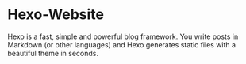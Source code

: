 # Hexo-Website

Hexo is a fast, simple and powerful blog framework. You write posts in Markdown (or other languages) and Hexo generates static files with a beautiful theme in seconds.



